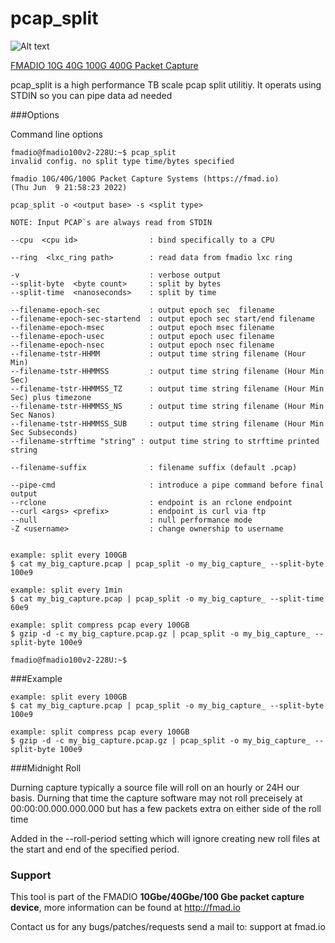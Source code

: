 # pcap_split 

![Alt text](http://firmware.fmad.io/images/logo_capmerge.png "fmadio flow analyzer logo")

[FMADIO 10G 40G 100G 400G Packet Capture](https://fmad.io)


pcap_split is a high performance TB scale pcap split utilitiy. It operats using STDIN so you can pipe data ad needed

###Options

Command line options

```
fmadio@fmadio100v2-228U:~$ pcap_split
invalid config. no split type time/bytes specified

fmadio 10G/40G/100G Packet Capture Systems (https://fmad.io)
(Thu Jun  9 21:58:23 2022)

pcap_split -o <output base> -s <split type>

NOTE: Input PCAP`s are always read from STDIN

--cpu  <cpu id>                : bind specifically to a CPU

--ring  <lxc_ring path>        : read data from fmadio lxc ring

-v                             : verbose output
--split-byte  <byte count>     : split by bytes
--split-time  <nanoseconds>    : split by time

--filename-epoch-sec           : output epoch sec  filename
--filename-epoch-sec-startend  : output epoch sec start/end filename
--filename-epoch-msec          : output epoch msec filename
--filename-epoch-usec          : output epoch usec filename
--filename-epoch-nsec          : output epoch nsec filename
--filename-tstr-HHMM           : output time string filename (Hour Min)
--filename-tstr-HHMMSS         : output time string filename (Hour Min Sec)
--filename-tstr-HHMMSS_TZ      : output time string filename (Hour Min Sec) plus timezone
--filename-tstr-HHMMSS_NS      : output time string filename (Hour Min Sec Nanos)
--filename-tstr-HHMMSS_SUB     : output time string filename (Hour Min Sec Subseconds)
--filename-strftime "string" : output time string to strftime printed string

--filename-suffix              : filename suffix (default .pcap)

--pipe-cmd                     : introduce a pipe command before final output
--rclone                       : endpoint is an rclone endpoint
--curl <args> <prefix>         : endpoint is curl via ftp
--null                         : null performance mode
-Z <username>                  : change ownership to username


example: split every 100GB
$ cat my_big_capture.pcap | pcap_split -o my_big_capture_ --split-byte 100e9

example: split every 1min
$ cat my_big_capture.pcap | pcap_split -o my_big_capture_ --split-time 60e9

example: split compress pcap every 100GB
$ gzip -d -c my_big_capture.pcap.gz | pcap_split -o my_big_capture_ --split-byte 100e9

fmadio@fmadio100v2-228U:~$
```

###Example
```
example: split every 100GB
$ cat my_big_capture.pcap | pcap_split -o my_big_capture_ --split-byte 100e9

example: split compress pcap every 100GB
$ gzip -d -c my_big_capture.pcap.gz | pcap_split -o my_big_capture_ --split-byte 100e9

```


###Midnight Roll

Durning capture typically a source file will roll on an hourly or 24H our basis. Durning that time the capture software may not roll preceisely at 00:00:00.000.000.000 but has a few packets extra on either side of the roll time

Added in the --roll-period <nanos> setting which will ignore creating new roll files at the start and end of the specified period. 



### Support 

This tool is part of the FMADIO **10Gbe/40Gbe/100 Gbe packet capture device**, more information can be found at http://fmad.io 

Contact us for any bugs/patches/requests send a mail to: support at fmad.io 
